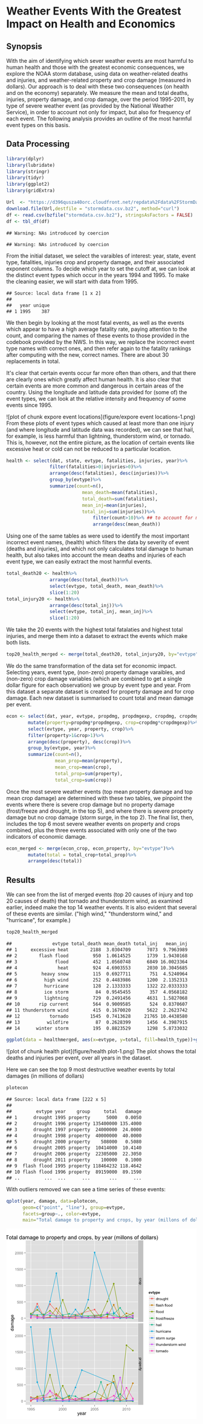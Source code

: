 Weather Events With the Greatest Impact on Health and Economics
===============================================================
## Synopsis
With the aim of identifying which sever weather events are most harmful to human health and those with the greatest economic consequences, we explore the NOAA storm database, using data on weather-related deaths and injuries, and weather-related property and crop damage (measured in dollars). 
Our approach is to deal with these two consequences (on health and on the economy) separately. We measure the mean and total deaths, injuries, property damage, and crop damage, over the period 1995-2011, by type of severe weather event (as provided by the National Weather Service), in order to account not only for impact, but also for frequency of each event. 
The following analysis provides an outline of the most harmful event types on this basis. 

## Data Processing

```r
library(dplyr)
library(lubridate)
library(stringr)
library(tidyr)
library(ggplot2)
library(gridExtra)
```


```r
Url  <- "https://d396qusza40orc.cloudfront.net/repdata%2Fdata%2FStormData.csv.bz2"
download.file(Url,destfile = "stormdata.csv.bz2", method="curl")
df <- read.csv(bzfile("stormdata.csv.bz2"), stringsAsFactors = FALSE)
df <- tbl_df(df)
```


```
## Warning: NAs introduced by coercion
```

```
## Warning: NAs introduced by coercion
```

From the initial dataset, we select the varaibles of interest: year, state, event type, fatalities, injuries crop and property damage, and their associated exponent columns. 
To decide which year to set the cutoff at, we can look at the distinct event types which occur in the years 1994 and 1995. To make the cleaning easier, we will start with data from 1995.


```
## Source: local data frame [1 x 2]
## 
##   year unique
## 1 1995    387
```


We then begin by looking at the most fatal events, as well as the events which appear to have a high average fatality rate, paying attention to the count, and comparing the names of these events to those provided in the codebook provided by the NWS. In this way, we replace the incorrect event type names with correct ones, and then refer again to the fatality rankings after computing with the new, correct names. 
There are about 30 replacements in total. 

It's clear that certain events occur far more often than others, and that there are clearly ones which greatly affect human health. It is also clear that certain events are more common and dangerous in certain areas of the country. Using the longitude and latitude data provided for (some of) the event types, we can look at the relative intensity and frequency of some events since 1995.

![plot of chunk expore event locations](figure/expore event locations-1.png) 
From these plots of event types which caused at least more than one injury (and where longitude and latitude data was recorded), we can see that hail, for example, is less harmful than lightning, thunderstorm wind, or tornado.
This is, however, not the entire picture, as the location of certain events like excessive heat or cold can not be reduced to a particular location. 


```r
health <- select(dat, state, evtype, fatalities, injuries, year)%>%
                filter(fatalities>0|injuries>0)%>%
                arrange(desc(fatalities), desc(injuries))%>%
                group_by(evtype)%>%
                summarize(count=n(),
                            mean_death=mean(fatalities),
                            total_death=sum(fatalities),
                            mean_inj=mean(injuries),
                            total_inj=sum(injuries))%>%
                                filter(count>10)%>% ## to account for misnaming
                                arrange(desc(mean_death))
```

Using one of the same tables as were used to identify the most important incorrect event names, (health) which filters the data by severity of event (deaths and injuries), and which not only calculates total damage to human health, but also takes into account the mean deaths and injuries of each event type, we can easily extract the most harmful events. 


```r
total_death20 <- health%>%
                arrange(desc(total_death))%>%
                select(evtype, total_death, mean_death)%>%
                slice(1:20)
total_injury20 <- health%>%
                arrange(desc(total_inj))%>%
                select(evtype, total_inj, mean_inj)%>%
                slice(1:20)
```

We take the 20 events with the highest total fatalaties and highest total injuries, and merge them into a dataset to extract the events which make both lists. 

```r
top20_health_merged <- merge(total_death20, total_injury20, by="evtype")
```



We do the same transformation of the data set for economic impact. Selecting years, event type, (non-zero) property damage varaibles, and (non-zero) crop damage variables (which are combined to get a single dollar figure for each observation) we group by event type and year. From this dataset a separate dataset is created for property damage and for crop damage. Each new dataset is summarised to count total and mean damage per event. 


```r
econ <- select(dat, year, evtype, propdmg, propdmgexp, cropdmg, cropdmgexp)%>%
        mutate(property=propdmg*propdmgexp, crop=cropdmg*cropdmgexp)%>%
        select(evtype, year, property, crop)%>%
        filter(property>1&crop>1)%>%
        arrange(desc(property), desc(crop))%>%
        group_by(evtype, year)%>%
        summarize(count=n(),
                  mean_prop=mean(property),
                  mean_crop=mean(crop),
                  total_prop=sum(property),
                  total_crop=sum(crop))
```


Once the most severe weather events (top mean property damage and top mean crop damage) are determined with these two tables, we pinpoint the events where there is severe crop damage but no property damage (frost/freeze and drought, in the top 5), and where there is severe property damage but no crop damage (storm surge, in the top 2). The final list, then, includes the top 6 most severe weather events on property and crops combined, plus the three events associated with only one of the two indicators of economic damage. 


```r
econ_merged <- merge(econ_crop, econ_property, by="evtype")%>%
        mutate(total = total_crop+total_prop)%>%
        arrange(desc(total))
```



## Results

We can see from the list of merged events (top 20 causes of injury and top 20 causes of death) that tornado and thunderstorm wind, as examined earlier, indeed make the top 14 weather events. It is also evident that several of these events are similar. ("high wind," "thunderstorm wind," and "hurricane", for example.)


```r
top20_health_merged
```

```
##               evtype total_death mean_death total_inj   mean_inj
## 1     excessive heat        2188  3.0304709      7073  9.7963989
## 2        flash flood         950  1.0614525      1739  1.9430168
## 3              flood         452  1.0560748      6849 16.0023364
## 4               heat         924  4.6903553      2030 10.3045685
## 5         heavy snow         115  0.6927711       751  4.5240964
## 6          high wind         252  0.4483986      1200  2.1352313
## 7          hurricane         128  2.1333333      1322 22.0333333
## 8          ice storm          84  0.9545455       357  4.0568182
## 9          lightning         729  0.2491456      4631  1.5827068
## 10       rip current         564  0.9009585       524  0.8370607
## 11 thunderstorm wind         415  0.1670020      5622  2.2623742
## 12           tornado        1545  0.7413628     21765 10.4438580
## 13          wildfire          87  0.2628399      1456  4.3987915
## 14      winter storm         195  0.8823529      1298  5.8733032
```

```r
ggplot(data = healthmerged, aes(x=evtype, y=total, fill=health_type))+geom_bar(stat="identity")+theme(axis.text.x = element_text(angle = 45, hjust = 1))+ggtitle("total fatalities and injuries by extreme weather events, 1995-2011")+xlab("weather event")+ylab("total injuries and fatalities")
```

![plot of chunk health plot](figure/health plot-1.png) 
The plot shows the total deaths and injuries per event, over all years in the dataset. 



Here we can see the top 9 most destructive weather events by total damages (in millions of dollars)

```r
plotecon
```

```
## Source: local data frame [222 x 5]
## 
##         evtype year    group     total   damage
## 1      drought 1995 property      5000   0.0050
## 2      drought 1996 property 135400000 135.4000
## 3      drought 1997 property  24000000  24.0000
## 4      drought 1998 property  40000000  40.0000
## 5      drought 2000 property    508000   0.5080
## 6      drought 2005 property  10414000  10.4140
## 7      drought 2006 property  22305000  22.3050
## 8      drought 2011 property    100000   0.1000
## 9  flash flood 1995 property 118464232 118.4642
## 10 flash flood 1996 property  89159000  89.1590
## ..         ...  ...      ...       ...      ...
```

With outliers removed we can see a time series of these events: 

```r
qplot(year, damage, data=plotecon, 
      geom=c("point", "line"), group=evtype, 
      facets=group~., color=evtype, 
      main="Total damage to property and crops, by year (millons of dollars)")
```

![plot of chunk unnamed-chunk-12](figure/unnamed-chunk-12-1.png) 
